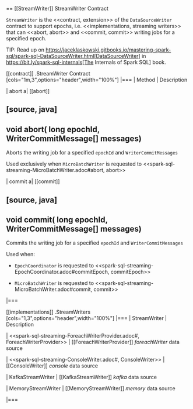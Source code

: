 == [[StreamWriter]] StreamWriter Contract

`StreamWriter` is the <<contract, extension>> of the `DataSourceWriter` contract to support epochs, i.e. <<implementations, streaming writers>> that can <<abort, abort>> and <<commit, commit>> writing jobs for a specified epoch.

TIP: Read up on https://jaceklaskowski.gitbooks.io/mastering-spark-sql/spark-sql-DataSourceWriter.html[DataSourceWriter] in https://bit.ly/spark-sql-internals[The Internals of Spark SQL] book.

[[contract]]
.StreamWriter Contract
[cols="1m,3",options="header",width="100%"]
|===
| Method
| Description

| abort
a| [[abort]]

[source, java]
----
void abort(
  long epochId,
  WriterCommitMessage[] messages)
----

Aborts the writing job for a specified `epochId` and `WriterCommitMessages`

Used exclusively when `MicroBatchWriter` is requested to <<spark-sql-streaming-MicroBatchWriter.adoc#abort, abort>>

| commit
a| [[commit]]

[source, java]
----
void commit(
  long epochId,
  WriterCommitMessage[] messages)
----

Commits the writing job for a specified `epochId` and `WriterCommitMessages`

Used when:

* `EpochCoordinator` is requested to <<spark-sql-streaming-EpochCoordinator.adoc#commitEpoch, commitEpoch>>

* `MicroBatchWriter` is requested to <<spark-sql-streaming-MicroBatchWriter.adoc#commit, commit>>

|===

[[implementations]]
.StreamWriters
[cols="1,3",options="header",width="100%"]
|===
| StreamWriter
| Description

| <<spark-sql-streaming-ForeachWriterProvider.adoc#, ForeachWriterProvider>>
| [[ForeachWriterProvider]] *foreachWriter* data source

| <<spark-sql-streaming-ConsoleWriter.adoc#, ConsoleWriter>>
| [[ConsoleWriter]] *console* data source

| KafkaStreamWriter
| [[KafkaStreamWriter]] *kafka* data source

| MemoryStreamWriter
| [[MemoryStreamWriter]] *memory* data source

|===
